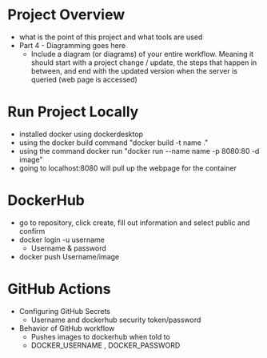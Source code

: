 # Project Overview

- what is the point of this project and what tools are used
- Part 4 - Diagramming goes here
  - Include a diagram (or diagrams) of your entire workflow. Meaning it should start with a project change / update, the steps that happen in between, and end with the updated version when the server is queried (web page is accessed)

# Run Project Locally

- installed docker using dockerdesktop
- using the docker build command "docker build -t name ."
- using the command docker run "docker run --name name -p 8080:80 -d image"
- going to localhost:8080 will pull up the webpage for the container

# DockerHub

- go to repository, click create, fill out information and select public and confirm 
- docker login -u username
  - Username & password
- docker push Username/image

# GitHub Actions

- Configuring GitHub Secrets
  - Username and dockerhub security token/password
- Behavior of GitHub workflow
  - Pushes images to dockerhub when told to 
  - DOCKER_USERNAME , DOCKER_PASSWORD

